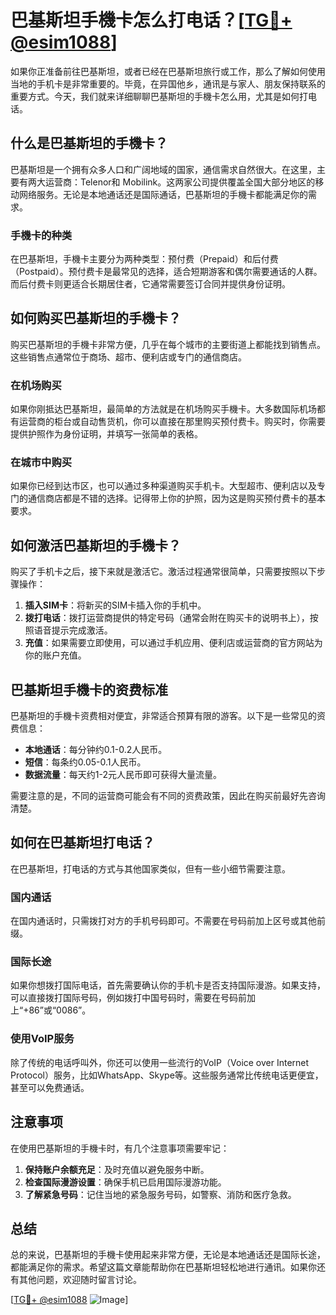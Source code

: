 # 巴基斯坦手機卡怎么打电话？[[TG💪+ @esim1088](https://t.me/s/esim1088)]

如果你正准备前往巴基斯坦，或者已经在巴基斯坦旅行或工作，那么了解如何使用当地的手机卡是非常重要的。毕竟，在异国他乡，通讯是与家人、朋友保持联系的重要方式。今天，我们就来详细聊聊巴基斯坦的手機卡怎么用，尤其是如何打电话。

## 什么是巴基斯坦的手機卡？

巴基斯坦是一个拥有众多人口和广阔地域的国家，通信需求自然很大。在这里，主要有两大运营商：Telenor和 Mobilink。这两家公司提供覆盖全国大部分地区的移动网络服务。无论是本地通话还是国际通话，巴基斯坦的手機卡都能满足你的需求。

### 手機卡的种类

在巴基斯坦，手機卡主要分为两种类型：预付费（Prepaid）和后付费（Postpaid）。预付费卡是最常见的选择，适合短期游客和偶尔需要通话的人群。而后付费卡则更适合长期居住者，它通常需要签订合同并提供身份证明。

## 如何购买巴基斯坦的手機卡？

购买巴基斯坦的手機卡非常方便，几乎在每个城市的主要街道上都能找到销售点。这些销售点通常位于商场、超市、便利店或专门的通信商店。

### 在机场购买

如果你刚抵达巴基斯坦，最简单的方法就是在机场购买手機卡。大多数国际机场都有运营商的柜台或自动售货机，你可以直接在那里购买预付费卡。购买时，你需要提供护照作为身份证明，并填写一张简单的表格。

### 在城市中购买

如果你已经到达市区，也可以通过多种渠道购买手机卡。大型超市、便利店以及专门的通信商店都是不错的选择。记得带上你的护照，因为这是购买预付费卡的基本要求。

## 如何激活巴基斯坦的手機卡？

购买了手机卡之后，接下来就是激活它。激活过程通常很简单，只需要按照以下步骤操作：

1. **插入SIM卡**：将新买的SIM卡插入你的手机中。
2. **拨打电话**：拨打运营商提供的特定号码（通常会附在购买卡的说明书上），按照语音提示完成激活。
3. **充值**：如果需要立即使用，可以通过手机应用、便利店或运营商的官方网站为你的账户充值。

## 巴基斯坦手機卡的资费标准

巴基斯坦的手機卡资费相对便宜，非常适合预算有限的游客。以下是一些常见的资费信息：

- **本地通话**：每分钟约0.1-0.2人民币。
- **短信**：每条约0.05-0.1人民币。
- **数据流量**：每天约1-2元人民币即可获得大量流量。

需要注意的是，不同的运营商可能会有不同的资费政策，因此在购买前最好先咨询清楚。

## 如何在巴基斯坦打电话？

在巴基斯坦，打电话的方式与其他国家类似，但有一些小细节需要注意。

### 国内通话

在国内通话时，只需拨打对方的手机号码即可。不需要在号码前加上区号或其他前缀。

### 国际长途

如果你想拨打国际电话，首先需要确认你的手机卡是否支持国际漫游。如果支持，可以直接拨打国际号码，例如拨打中国号码时，需要在号码前加上“+86”或“0086”。

### 使用VoIP服务

除了传统的电话呼叫外，你还可以使用一些流行的VoIP（Voice over Internet Protocol）服务，比如WhatsApp、Skype等。这些服务通常比传统电话更便宜，甚至可以免费通话。

## 注意事项

在使用巴基斯坦的手機卡时，有几个注意事项需要牢记：

1. **保持账户余额充足**：及时充值以避免服务中断。
2. **检查国际漫游设置**：确保手机已启用国际漫游功能。
3. **了解紧急号码**：记住当地的紧急服务号码，如警察、消防和医疗急救。

## 总结

总的来说，巴基斯坦的手機卡使用起来非常方便，无论是本地通话还是国际长途，都能满足你的需求。希望这篇文章能帮助你在巴基斯坦轻松地进行通讯。如果你还有其他问题，欢迎随时留言讨论。

[[TG💪+ @esim1088](https://t.me/s/esim1088) ![Image](https://i.postimg.cc/4NQfJmqS/Snipaste-2025-05-13-00-14-12.png)]